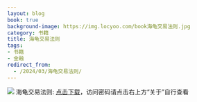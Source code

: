 ```yaml
---
layout: blog
book: true
background-image: https://img.locyoo.com/book海龟交易法则.jpg
category: 书籍
title: 海龟交易法则
tags:
- 书籍
- 金融
redirect_from:
  - /2024/03/海龟交易法则/
---
```

![](https://img.locyoo.com/book海龟交易法则.jpg)
海龟交易法则: <a name = "ref1" href="https://url18.ctfile.com/f/50983618-1269964382-5f6938?p=3619">点击下载</a>，访问密码请点击右上方“关于”自行查看